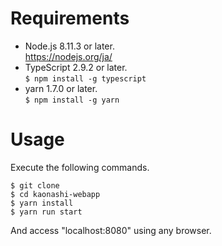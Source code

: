 # Requirements

- Node.js 8.11.3 or later.  
https://nodejs.org/ja/
- TypeScript 2.9.2 or later.  
`$ npm install -g typescript`
- yarn 1.7.0 or later.  
`$ npm install -g yarn`

# Usage

Execute the following commands.

    $ git clone  
    $ cd kaonashi-webapp  
    $ yarn install  
    $ yarn run start  

And access "localhost:8080" using any browser.